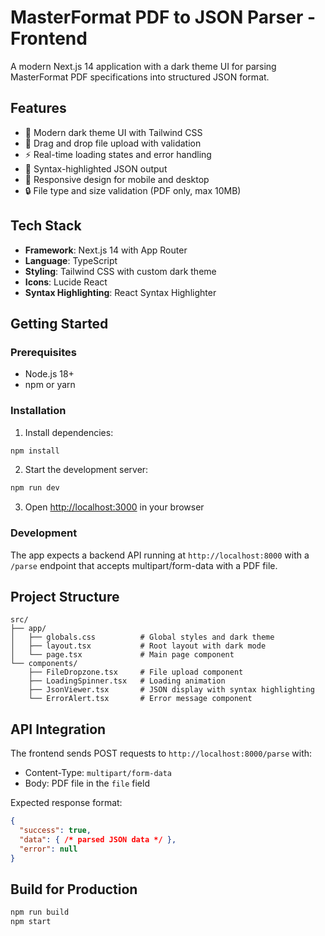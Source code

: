 # MasterFormat PDF to JSON Parser - Frontend

A modern Next.js 14 application with a dark theme UI for parsing MasterFormat PDF specifications into structured JSON format.

## Features

- 🎨 Modern dark theme UI with Tailwind CSS
- 📁 Drag and drop file upload with validation
- ⚡ Real-time loading states and error handling
- 📄 Syntax-highlighted JSON output
- 📱 Responsive design for mobile and desktop
- 🔒 File type and size validation (PDF only, max 10MB)

## Tech Stack

- **Framework**: Next.js 14 with App Router
- **Language**: TypeScript
- **Styling**: Tailwind CSS with custom dark theme
- **Icons**: Lucide React
- **Syntax Highlighting**: React Syntax Highlighter

## Getting Started

### Prerequisites

- Node.js 18+ 
- npm or yarn

### Installation

1. Install dependencies:
```bash
npm install
```

2. Start the development server:
```bash
npm run dev
```

3. Open [http://localhost:3000](http://localhost:3000) in your browser

### Development

The app expects a backend API running at `http://localhost:8000` with a `/parse` endpoint that accepts multipart/form-data with a PDF file.

## Project Structure

```
src/
├── app/
│   ├── globals.css          # Global styles and dark theme
│   ├── layout.tsx           # Root layout with dark mode
│   └── page.tsx             # Main page component
└── components/
    ├── FileDropzone.tsx     # File upload component
    ├── LoadingSpinner.tsx   # Loading animation
    ├── JsonViewer.tsx       # JSON display with syntax highlighting
    └── ErrorAlert.tsx       # Error message component
```

## API Integration

The frontend sends POST requests to `http://localhost:8000/parse` with:
- Content-Type: `multipart/form-data`
- Body: PDF file in the `file` field

Expected response format:
```json
{
  "success": true,
  "data": { /* parsed JSON data */ },
  "error": null
}
```

## Build for Production

```bash
npm run build
npm start
```
